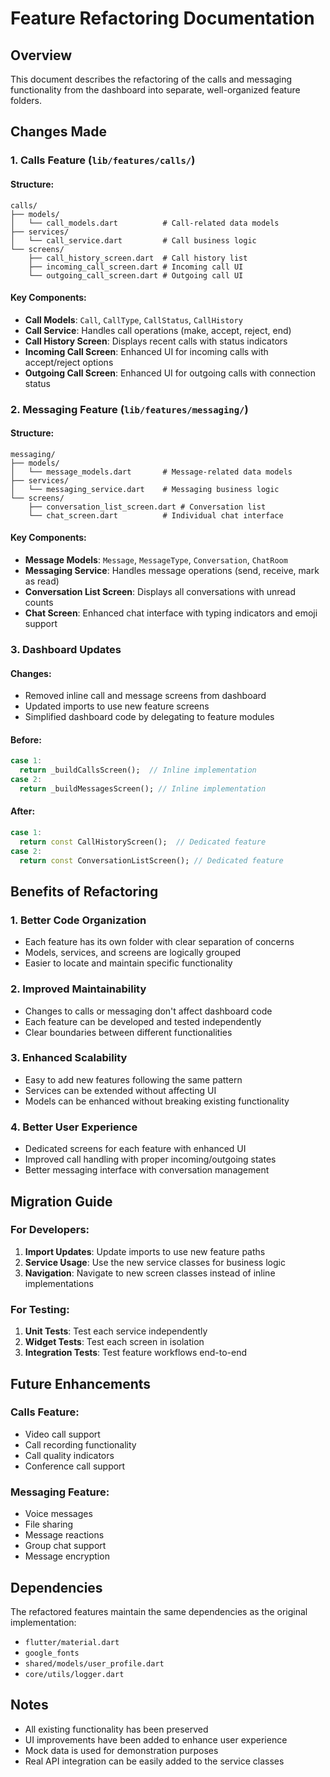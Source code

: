 # Feature Refactoring Documentation

## Overview
This document describes the refactoring of the calls and messaging functionality from the dashboard into separate, well-organized feature folders.

## Changes Made

### 1. Calls Feature (`lib/features/calls/`)

#### Structure:
```
calls/
├── models/
│   └── call_models.dart          # Call-related data models
├── services/
│   └── call_service.dart         # Call business logic
└── screens/
    ├── call_history_screen.dart  # Call history list
    ├── incoming_call_screen.dart # Incoming call UI
    └── outgoing_call_screen.dart # Outgoing call UI
```

#### Key Components:
- **Call Models**: `Call`, `CallType`, `CallStatus`, `CallHistory`
- **Call Service**: Handles call operations (make, accept, reject, end)
- **Call History Screen**: Displays recent calls with status indicators
- **Incoming Call Screen**: Enhanced UI for incoming calls with accept/reject options
- **Outgoing Call Screen**: Enhanced UI for outgoing calls with connection status

### 2. Messaging Feature (`lib/features/messaging/`)

#### Structure:
```
messaging/
├── models/
│   └── message_models.dart       # Message-related data models
├── services/
│   └── messaging_service.dart    # Messaging business logic
└── screens/
    ├── conversation_list_screen.dart # Conversation list
    └── chat_screen.dart          # Individual chat interface
```

#### Key Components:
- **Message Models**: `Message`, `MessageType`, `Conversation`, `ChatRoom`
- **Messaging Service**: Handles message operations (send, receive, mark as read)
- **Conversation List Screen**: Displays all conversations with unread counts
- **Chat Screen**: Enhanced chat interface with typing indicators and emoji support

### 3. Dashboard Updates

#### Changes:
- Removed inline call and message screens from dashboard
- Updated imports to use new feature screens
- Simplified dashboard code by delegating to feature modules

#### Before:
```dart
case 1:
  return _buildCallsScreen();  // Inline implementation
case 2:
  return _buildMessagesScreen(); // Inline implementation
```

#### After:
```dart
case 1:
  return const CallHistoryScreen();  // Dedicated feature
case 2:
  return const ConversationListScreen(); // Dedicated feature
```

## Benefits of Refactoring

### 1. **Better Code Organization**
- Each feature has its own folder with clear separation of concerns
- Models, services, and screens are logically grouped
- Easier to locate and maintain specific functionality

### 2. **Improved Maintainability**
- Changes to calls or messaging don't affect dashboard code
- Each feature can be developed and tested independently
- Clear boundaries between different functionalities

### 3. **Enhanced Scalability**
- Easy to add new features following the same pattern
- Services can be extended without affecting UI
- Models can be enhanced without breaking existing functionality

### 4. **Better User Experience**
- Dedicated screens for each feature with enhanced UI
- Improved call handling with proper incoming/outgoing states
- Better messaging interface with conversation management

## Migration Guide

### For Developers:

1. **Import Updates**: Update imports to use new feature paths
2. **Service Usage**: Use the new service classes for business logic
3. **Navigation**: Navigate to new screen classes instead of inline implementations

### For Testing:

1. **Unit Tests**: Test each service independently
2. **Widget Tests**: Test each screen in isolation
3. **Integration Tests**: Test feature workflows end-to-end

## Future Enhancements

### Calls Feature:
- Video call support
- Call recording functionality
- Call quality indicators
- Conference call support

### Messaging Feature:
- Voice messages
- File sharing
- Message reactions
- Group chat support
- Message encryption

## Dependencies

The refactored features maintain the same dependencies as the original implementation:
- `flutter/material.dart`
- `google_fonts`
- `shared/models/user_profile.dart`
- `core/utils/logger.dart`

## Notes

- All existing functionality has been preserved
- UI improvements have been added to enhance user experience
- Mock data is used for demonstration purposes
- Real API integration can be easily added to the service classes
